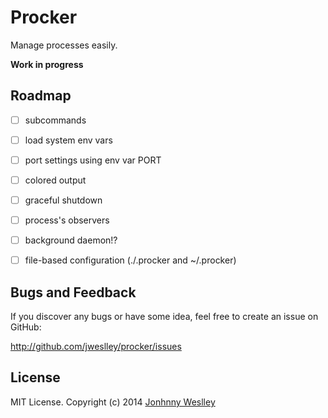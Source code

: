 # Procker

Manage processes easily.

**Work in progress**

## Roadmap

- [ ] subcommands
- [ ] load system env vars
- [ ] port settings using env var PORT
- [ ] colored output
- [ ] graceful shutdown
- [ ] process's observers
- [ ] background daemon!?
- [ ] file-based configuration (./.procker and ~/.procker)


## Bugs and Feedback

If you discover any bugs or have some idea, feel free to create an issue on GitHub:

http://github.com/jweslley/procker/issues


## License

MIT License. Copyright (c) 2014 [Jonhnny Weslley](<http://www.jonhnnyweslley.net>)
